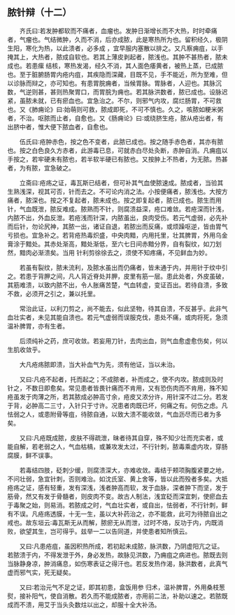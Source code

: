 ## 脓针辩（十二）


&emsp;&emsp;齐氏曰∶若发肿都软而不痛者，血瘤也。发肿日渐增长而不大热，时时牵痛者，气瘤也。气结微肿，久而不消，后亦成脓，此是寒热所为也。留积经久，极阴生阳，寒化为热，以此溃者，必多成 ，宜早服内塞散以排之。又凡察痈疽，以手掩其上，大热者，脓成自软也。若其上薄皮剥起者，脓浅也。其肿不甚热者，脓未成也。若患瘰 结核，寒热发渴，经久不消，其人面色痿黄者，被热上蒸，已成脓也。至于脏腑肠胃内疮内疽，其疾隐而深藏，目既不见，手不能近，所为至难，但以诊脉而辩之，亦可知也。有患胃脘痈者，当候胃脉。胃脉者，人迎也。其脉沉数，气逆则甚，甚则热聚胃口，而胃脘为痈也。若其脉洪数者，脓已成也。设脉迟紧，虽脓未就，已有瘀血也。宜急治之。不尔，则邪气内攻，腐烂肠胃，不可救也。又《肺痈论》曰∶始萌则可救，脓成即死，不可不慎也。久之，咳脓如粳米粥者，不治。呕脓而止者，自愈也。又《肠痈论》曰∶或绕脐生疮，脓从疮出者，有出脐中者，惟大便下脓血者，自愈也。

&emsp;&emsp;伍氏曰∶疮肿赤色，按之色不变者，此脓已成也。按之随手赤色者，其亦有脓也。按之白色良久方赤者，此游毒已息，可就赤白尽处灸断，赤肿自消。凡痈疽以手按之，若牢硬未有脓也，若半软半硬已有脓也。又按肿上不热者，为无脓。热甚者，为有脓，宜急破之。

&emsp;&emsp;立斋曰∶疮疡之证，毒瓦斯已结者，但可补其气血使脓速成。脓成者，当验其生熟浅深，视其可否，针而去之。不可论内消之法。小按便痛者，脓浅也。大按方痛者，脓深也。按之不复起者，脓未成也。按之即复起者，脓已成也。脓生而用针，气血既泄，脓反难成。脓熟而不针，则腐溃益深，疮口难敛。若疮深而针浅，内脓不出，外血反泄。若疮浅而针深，内脓虽出，良肉受伤。若元气虚弱，必先补而后针，勿论尻神，其脓一出，诸证自退，若脓出而反痛，或烦躁呕逆，皆由胃气亏损也。宜急补之。若背疮热毒炽盛，中央肉黯，内用托里，壮其脾胃，外用乌金膏涂于黯处。其赤处渐高，黯处渐低，至六七日间赤黯分界，自有裂纹，如刀划然，黯肉必渐溃矣。当用 针利剪徐徐去之，须使不知疼痛，不见鲜血为妙。

&emsp;&emsp;若虽有裂纹，脓未流利，及脓水虽出而仍痛者，皆未通于内，并用针于纹中引之。若患于背胛之间，凡人背近脊处并胛，皮里有筋一层。患此处者，外皮虽破，其筋难溃，以致内脓不出，令人胀痛苦楚，气血转虚，变证百出。若待自溃，多致不救，必须开之引之，兼以托里。

&emsp;&emsp;常治此证，以利刀剪之，尚不能去，似此坚物，待其自溃，不反甚乎。此非气血壮实者，未见其能自溃也。若元气虚弱而误服克伐，患处不痛，或肉将死，急须温补脾胃，亦有生者。

&emsp;&emsp;后须纯补之药，庶可收敛。若妄用刀针，去肉出血，则气血愈虚愈伤矣，何以生肌收敛乎。

&emsp;&emsp;大凡疮疡脓即溃，当大补血气为先，须有他证，当以未治。

&emsp;&emsp;又曰∶凡疮不起者，托而起之；不成脓者，补而成之，使不内攻。脓成则及时针之，不数日即愈矣。常见患者皆畏针痛而不肯用，又有恐伤肉而不肯用，殊不知疮虽发于肉薄之所，若其脓成必肿高寸余，疮皮又浓分许，用针深不过二分。若发于背，必肿高二三寸，入针只于寸许。况患者肉既已坏，何痛之有。何伤之虑。凡怯弱之人，或患附骨等疽，待脓自通，以致大溃不能收敛，气血沥尽而已者为多矣。

&emsp;&emsp;又曰∶凡疮既成脓，皮肤不得疏泄，昧者待其自穿，殊不知少壮而充实者，或能自解，若老弱之人，气血枯槁，或兼攻发太过，不行针刺，脓毒乘虚内攻，穿肠腐膜，鲜不误事。

&emsp;&emsp;若毒结四肢，砭刺少缓，则腐溃深大，亦难收敛。毒结于颊项胸腹紧要之地，不问壮弱，急宜针刺，否则难治。如沈氏室、黄上舍等，皆以此而殁者多矣。大抵疮疡之证，感有轻重，发有深浅，浅者肿高而软，发于血脉，深者肿下而坚，发于筋骨，然又有发于骨髓者，则皮肉不变。故古人制法，浅宜砭而深宜刺，使瘀血去于毒聚之始，则易消。若脓成之时，气血壮实者，或自出，怯弱者，不行针刺，鲜有不误。凡疮疡透膜，十无一生，虽以大补药治之，亦不能救，此可为待脓自出之戒也。故东垣云∶毒瓦斯无从而解，脓瘀无从而泄，过时不烙，反功于内，内既消败，欲望其生，岂可得乎。兹举一二以告同道，并使患者知所慎云。

&emsp;&emsp;又曰∶凡患疮疽，虽因积热所成，若初起未成脓，脉洪数，乃阴虚阳亢之证。若脓溃于内，不得发泄于外，身必发热，故脉见洪数，乃痈疽之病进也。脓既去则当脉静身凉，肿消痛息，如伤寒表证之得汗也。若反发热作渴，脉洪数者，此真气虚而邪气实，死无疑矣。

&emsp;&emsp;又曰∶若治元气不足之证，即其初患，盒饭用参 归术，温补脾胃，外用桑枝葱熨，接补阳气，使自消散。若久而不能成脓者，亦用前二法，补助以速之。若脓既成而不溃，用艾于当头灸数炷以出之，却服十全大补汤。

